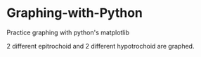 # Graphing-with-Python
Practice graphing with python's matplotlib

2 different epitrochoid and 2 different hypotrochoid are graphed.
